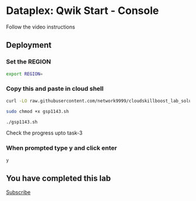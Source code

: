 
# Dataplex: Qwik Start - Console

Follow the video instructions



## Deployment

### Set the REGION

```bash
export REGION=
```

### Copy this and paste in cloud shell

```bash
curl -LO raw.githubusercontent.com/network9999/cloudskillboost_lab_solutions/main/JuneArcade_week4/gsp1143.sh

sudo chmod +x gsp1143.sh

./gsp1143.sh
```
Check the progress upto task-3

### When prompted type y and click enter

```bash
y
```

## You have completed this lab

[Subscribe](https://www.youtube.com/channel/UCO0joS82Lx31DcQD92lAkVA
)

